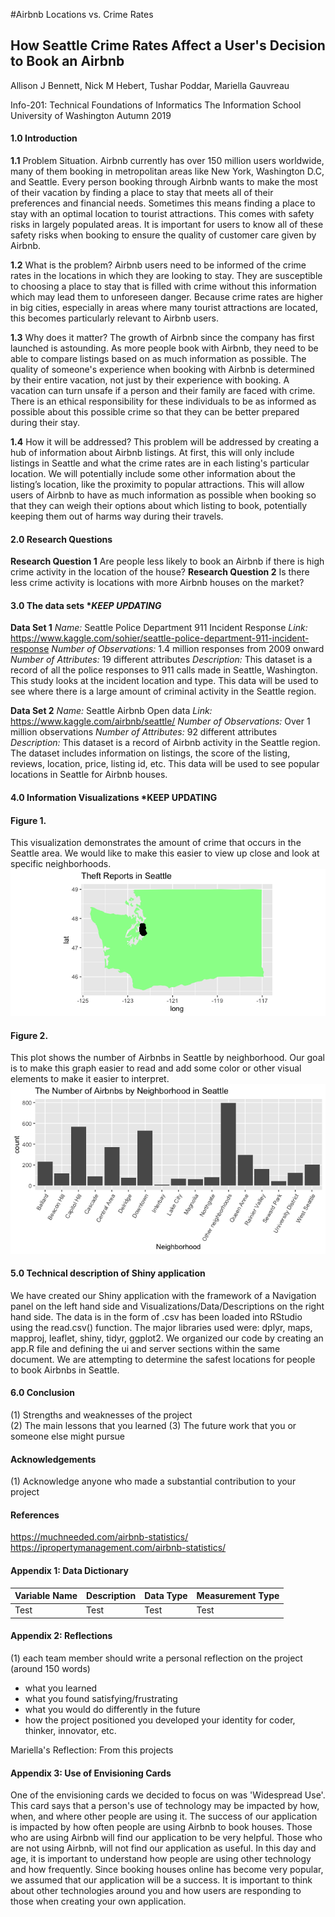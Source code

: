 #Airbnb Locations vs. Crime Rates
## How Seattle Crime Rates Affect a User's Decision to Book an Airbnb
Allison J Bennett, Nick M Hebert, Tushar Poddar, Mariella Gauvreau

Info-201: Technical Foundations of Informatics
The Information School
University of Washington
Autumn 2019

#### 1.0 Introduction
  **1.1** Problem Situation.
  Airbnb currently has over 150 million users worldwide, many of them booking in metropolitan areas like New York, Washington D.C, and Seattle. Every person booking through Airbnb wants to make the most of their vacation by finding a place to stay that meets all of their preferences and financial needs. Sometimes this means finding a place to stay with an optimal location to tourist attractions. This comes with safety risks in largely populated areas. It is important for users to know all of these safety risks when booking to ensure the quality of customer care given by Airbnb.

  **1.2** What is the problem?
  Airbnb users need to be informed of the crime rates in the locations in which they are looking to stay. They are susceptible to choosing a place to stay that is filled with crime without this information which may lead them to unforeseen danger. Because crime rates are higher in big cities, especially in areas where many tourist attractions are located, this becomes particularly relevant to Airbnb users.

  **1.3** Why does it matter?
  The growth of Airbnb since the company has first launched is astounding. As more people book with Airbnb, they need to be able to compare listings based on as much information as possible. The quality of someone's experience when booking with Airbnb is determined by their entire vacation, not just by their experience with booking. A vacation can turn unsafe if a person and their family are faced with crime. There is an ethical responsibility for these individuals to be as informed as possible about this possible crime so that they can be better prepared during their stay.

  **1.4** How it will be addressed?
  This problem will be addressed by creating a hub of information about Airbnb listings. At first, this will only include listings in Seattle and what the crime rates are in each listing's particular location. We will potentially include some other information about the listing’s location, like the proximity to popular attractions. This will allow users of Airbnb to have as much information as possible when booking so that they can weigh their options about which listing to book, potentially keeping them out of harms way during their travels.

#### 2.0 Research Questions
  **Research Question 1**
  Are people less likely to book an Airbnb if there is high crime activity in the location of the house?
  **Research Question 2**
  Is there less crime activity is locations with more Airbnb houses on the market?

#### 3.0 The data sets ****KEEP UPDATING***
  **Data Set 1**
  *Name:* Seattle Police Department 911 Incident Response
  *Link:* https://www.kaggle.com/sohier/seattle-police-department-911-incident-response
  *Number of Observations:* 1.4 million responses from 2009 onward
  *Number of Attributes:* 19 different attributes
  *Description:* This dataset is a record of all the police responses to 911 calls made in Seattle, Washington. This study looks at the incident location and type. This data will be used to see where there is a large amount of criminal activity in the Seattle region.

  **Data Set 2**
  *Name:* Seattle Airbnb Open data
  *Link:* https://www.kaggle.com/airbnb/seattle/
  *Number of Observations:* Over 1 million observations
  *Number of Attributes:* 92 different attributes
  *Description:* This dataset is a record of Airbnb activity in the Seattle region. The dataset includes information on listings, the score of the listing, reviews, location, price, listing id, etc. This data will be used to see popular locations in Seattle for Airbnb houses.

#### 4.0 Information Visualizations *****KEEP UPDATING****

#### Figure 1.
This visualization demonstrates the amount of crime that occurs in the Seattle area. We would like to make this easier to view up close and look at specific neighborhoods.
![wash_plot](pics/wash_plot.png)

#### Figure 2.
This plot shows the number of Airbnbs in Seattle by neighborhood. Our goal is to make this graph easier to read and add some color or other visual elements to make it easier to interpret.
![airbnb_plot](pics/airbnb_plot.png)

#### 5.0 Technical description of Shiny application  
We have created our Shiny application with the framework of a Navigation panel on the left hand side and Visualizations/Data/Descriptions on the right hand side. The data is in the form of .csv has been loaded into RStudio using the read.csv() function. The major libraries used were: dplyr, maps, mapproj, leaflet, shiny, tidyr, ggplot2. We organized our code by creating an app.R file and defining the ui and server sections within the same document. We are attempting to determine the safest locations for people to book Airbnbs in Seattle.

#### 6.0 Conclusion  
(1) Strengths and weaknesses of the project  
(2) The main lessons that you learned
(3) The future work that you or someone else might pursue

#### Acknowledgements
(1) Acknowledge anyone who made a substantial contribution to your project

#### References
https://muchneeded.com/airbnb-statistics/
https://ipropertymanagement.com/airbnb-statistics/

#### Appendix 1: Data Dictionary  
Variable Name | Description | Data Type | Measurement Type  
--- | --- | --- | ---
Test | Test | Test | Test

#### Appendix 2: Reflections  
(1) each team member should write a personal reflection on the project (around 150 words)
- what you learned
- what you found satisfying/frustrating
- what you would do differently in the future
- how the project positioned you developed your identity for coder, thinker, innovator, etc.

Mariella's Reflection: From this projects

#### Appendix 3: Use of Envisioning Cards  
One of the envisioning cards we decided to focus on was 'Widespread Use'. This card says that a person's use of technology may be impacted by how, when, and where other people are using it. The success of our application is impacted by how often people are using Airbnb to book houses. Those who are using Airbnb will find our application to be very helpful. Those who are not using Airbnb, will not find our application as useful. In this day and age, it is important to understand how people are using other technology and how frequently. Since booking houses online has become very popular, we assumed that our application will be a success. It is important to think about other technologies around you and how users are responding to those when creating your own application.
